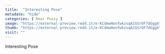 ```yaml
---
title:  "Interesting Pose"
metadate: "hide"
categories: [ Rear Pussy ]
image: "https://external-preview.redd.it/e-KCdmwHonfwkzsqA1GSrOF7dGggkY21iKFYcURVI0k.jpg?auto=webp&s=94d82783a4edbe6046bb7625e4c208c01a510c47"
thumb: "https://external-preview.redd.it/e-KCdmwHonfwkzsqA1GSrOF7dGggkY21iKFYcURVI0k.jpg?width=1080&crop=smart&auto=webp&s=725ff63b09e5de9861a8f479dbfb99901762166d"
visit: ""
---
```

Interesting Pose
